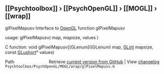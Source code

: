 ## [[Psychtoolbox]] &#8250; [[PsychOpenGL]] &#8250; [[MOGL]] &#8250; [[wrap]]

glPixelMapusv  Interface to [OpenGL](OpenGL) function glPixelMapusv  
  
usage:  glPixelMapusv( map, mapsize, values )  
  
C function:  void glPixelMapusv[(GLenum]((GLenum) map, [GLint](GLint) mapsize, const [GLushort](GLushort)\* values)  




<div class="code_header" style="text-align:right;">
  <span style="float:left;">Path&nbsp;&nbsp;</span> <span class="counter">Retrieve <a href=
  "https://raw.github.com/Psychtoolbox-3/Psychtoolbox-3/beta/Psychtoolbox/PsychOpenGL/MOGL/wrap/glPixelMapusv.m">current version from GitHub</a> | View <a href=
  "https://github.com/Psychtoolbox-3/Psychtoolbox-3/commits/beta/Psychtoolbox/PsychOpenGL/MOGL/wrap/glPixelMapusv.m">changelog</a></span>
</div>
<div class="code">
  <code>Psychtoolbox/PsychOpenGL/MOGL/wrap/glPixelMapusv.m</code>
</div>

